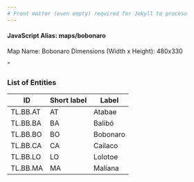 ```yaml
---
# Front matter (even empty) required for Jekyll to process
---
```


#### JavaScript Alias: maps/bobonaro

Map Name: Bobonaro
Dimensions (Width x Height): 480x330

"





### List of Entities

ID | Short label | Label
---|---|---|
TL.BB.AT|AT|Atabae
TL.BB.BA|BA|Balibó
TL.BB.BO|BO|Bobonaro
TL.BB.CA|CA|Cailaco
TL.BB.LO|LO|Lolotoe
TL.BB.MA|MA|Maliana